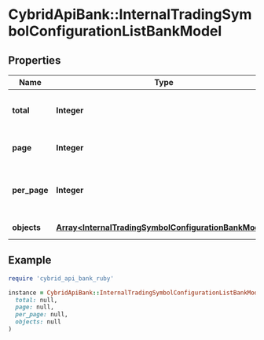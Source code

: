# CybridApiBank::InternalTradingSymbolConfigurationListBankModel

## Properties

| Name | Type | Description | Notes |
| ---- | ---- | ----------- | ----- |
| **total** | **Integer** | The total number of records available. |  |
| **page** | **Integer** | The page index to retrieve. |  |
| **per_page** | **Integer** | The number of entities per page to return. |  |
| **objects** | [**Array&lt;InternalTradingSymbolConfigurationBankModel&gt;**](InternalTradingSymbolConfigurationBankModel.md) | Array of entities |  |

## Example

```ruby
require 'cybrid_api_bank_ruby'

instance = CybridApiBank::InternalTradingSymbolConfigurationListBankModel.new(
  total: null,
  page: null,
  per_page: null,
  objects: null
)
```

